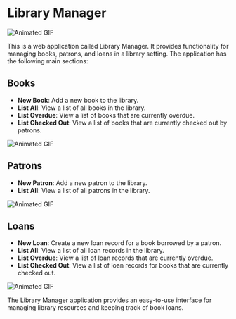 # Library Manager

![Animated GIF](./images/LibraryManagerMainNavExample.gif)

This is a web application called Library Manager. It provides functionality for managing books, patrons, and loans in a library setting. The application has the following main sections:

## Books
- **New Book**: Add a new book to the library.
- **List All**: View a list of all books in the library.
- **List Overdue**: View a list of books that are currently overdue.
- **List Checked Out**: View a list of books that are currently checked out by patrons.

![Animated GIF](./images/LibraryManagerBooksExample.gif)

## Patrons
- **New Patron**: Add a new patron to the library.
- **List All**: View a list of all patrons in the library.

![Animated GIF](./images/LibraryManagerPatronExample.gif)

## Loans
- **New Loan**: Create a new loan record for a book borrowed by a patron.
- **List All**: View a list of all loan records in the library.
- **List Overdue**: View a list of loan records that are currently overdue.
- **List Checked Out**: View a list of loan records for books that are currently checked out.

![Animated GIF](./images/LibraryManagerLoanExample.gif)

The Library Manager application provides an easy-to-use interface for managing library resources and keeping track of book loans.
